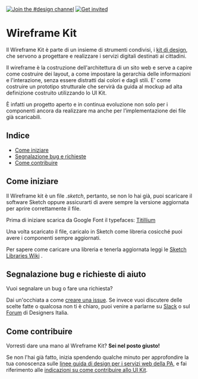 [![Join the #design channel](https://img.shields.io/badge/Slack%20channel-%23design-blue.svg)](https://developersitalia.slack.com/messages/C7658JRJR/)
[![Get invited](https://slack.developers.italia.it/badge.svg)](https://slack.developers.italia.it/)

# Wireframe Kit

Il Wireframe Kit è parte di un insieme di strumenti condivisi, i [kit di design](https://designers.italia.it/kit/), che servono a progettare e realizzare i servizi digitali destinati ai cittadini. 

Il wireframe è la costruzione dell'architettura di un sito web e serve a capire come costruire dei layout, a come impostare la gerarchia delle informazioni e l'interazione, senza essere distratti dai colori e dagli stili.
E' come costruire un prototipo strutturale che servirà da guida al mockup ad alta definizione costruito utilizzando lo UI Kit.

È infatti un progetto aperto e in continua evoluzione non solo per i componenti ancora da realizzare ma anche per l’implementazione dei file già scaricabili.

## Indice

- [Come iniziare](#come-iniziare)
- [Segnalazione bug e richieste](#segnalazione-bug-e-richieste-di-aiuto)
- [Come contribuire](#come-contribuire)

## Come iniziare
Il Wireframe kit è un file _.sketch_, pertanto, se non lo hai già, puoi scaricare il software Sketch oppure assicurarti di avere sempre la versione aggiornata per aprire correttamente il file.

Prima di iniziare scarica da Google Font il typefaces: [Titillium](https://fonts.google.com/specimen/Titillium+Web)

Una volta scaricato il file, caricalo in Sketch come libreria cosicché puoi avere i componenti sempre aggiornati.

Per sapere come caricare una libreria e tenerla aggiornata leggi le [Sketch Libraries Wiki](https://github.com/italia/design-ui-kit/wiki/Sketch-Libraries) .

## Segnalazione bug e richieste di aiuto

Vuoi segnalare un bug o fare una richiesta?

Dai un'occhiata a come [creare una issue](https://github.com/italia/design-ui-kit/blob/master/CONTRIBUTING.md#creare-una-issue). Se invece vuoi discutere delle scelte fatte o qualcosa non ti è chiaro, puoi venire a parlarne su [Slack](https://designersitalia.slack.com/messages/C7658JRJR/) o sul [Forum](https://forum.italia.it/) di Designers Italia.

## Come contribuire
Vorresti dare una mano al Wireframe Kit? **Sei nel posto giusto!**
 
Se non l'hai già fatto, inizia spendendo qualche minuto per approfondire la tua conoscenza sulle
[linee guida di design per i servizi web della PA](https://design-italia.readthedocs.io/it/stable/index.html),
e fai riferimento alle [indicazioni su come contribuire allo UI Kit](CONTRIBUTING.md). 
